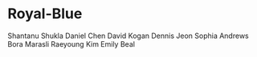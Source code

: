 # Royal-Blue
Shantanu Shukla
Daniel Chen
David Kogan
Dennis Jeon
Sophia Andrews
Bora Marasli
Raeyoung Kim
Emily Beal